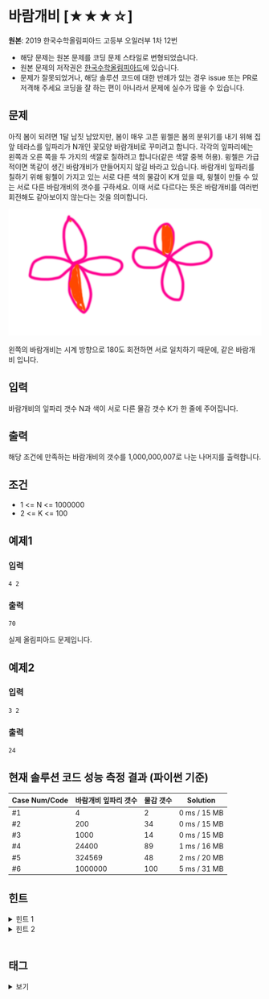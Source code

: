 # 바람개비 [★★★☆]

**원본**: 2019 한국수학올림피아드 고등부 오일러부 1차 12번

* 해당 문제는 원본 문제를 코딩 문제 스타일로 변형되었습니다.
* 원본 문제의 저작권은 [한국수학올림피아드](https://www.kmo.or.kr/kmo/sub07.html)에 있습니다.
* 문제가 잘못되었거나, 해당 솔루션 코드에 대한 반례가 있는 경우 issue 또는 PR로 저격해 주세요 코딩을 잘 하는 편이 아니라서 문제에 실수가 많을 수 있습니다.

## 문제
아직 봄이 되려면 1달 남짓 남았지만, 봄이 매우 고픈 윙첼은 봄의 분위기를 내기 위해 집앞 테라스를 잎파리가 N개인 꽃모양 바람개비로 꾸미려고 합니다. 각각의 잎파리에는 왼쪽과 오른 쪽을 두 가지의 색깔로 칠하려고 합니다(같은 색깔 중복 허용). 윙첼은 가급적이면 똑같이 생긴 바람개비가 만들어지지 않길 바라고 있습니다. 바람개비 잎파리를 칠하기 위해 윙첼이 가지고 있는 서로 다른 색의 물감이 K개 있을 때, 윙첼이 만들 수 있는 서로 다른 바람개비의 갯수를 구하세요. 이때 서로 다르다는 뜻은 바람개비를 여러번 회전해도 같아보이지 않는다는 것을 의미합니다.

![ex](ex.png)

왼쪽의 바람개비는 시계 방향으로 180도 회전하면 서로 일치하기 때문에, 같은 바람개비 입니다.

## 입력
바람개비의 잎파리 갯수 N과 색이 서로 다른 물감 갯수 K가 한 줄에 주어집니다.

## 출력
해당 조건에 만족하는 바람개비의 갯수를 1,000,000,007로 나눈 나머지를 출력합니다.

## 조건
* 1 <= N <= 1000000
* 2 <= K <= 100

## 예제1
### 입력
```
4 2
```
### 출력
```
70
```
실제 올림피아드 문제입니다.

## 예제2
### 입력
```
3 2
```
### 출력
```
24
```

## 현재 솔루션 코드 성능 측정 결과 (파이썬 기준)

|Case Num/Code|바람개비 잎파리 갯수|물감 갯수|Solution|
|---|---|---|---|
|#1|4|2|0 ms / 15 MB|
|#2|200|34|0 ms / 15 MB|
|#3|1000|14|0 ms / 15 MB|
|#4|24400|89|1 ms / 16 MB|
|#5|324569|48|2 ms / 20 MB|
|#6|1000000|100|5 ms / 31 MB|

## 힌트
<details>
<summary>힌트 1</summary>
<ul>
    <li>꽃잎들을 전부 뜯어서 한 줄에 나열해보고 하나씩 한방향으로 돌려보자</li>
</ul>
</details>

<details>
<summary>힌트 2</summary>
<ul>
    <li>똑같은 바람개비가 "연속"으로 중복되는 경우는 어느 경우일까?</li>
</ul>
</details>

<br >

## 태그
<details>
<summary>보기</summary>
<ul>
    <li>정수론</li>
    <li>조합론</li>
    <li>분할 정복을 이용한 거듭제곱</li>
    <li>다이나믹 프로그래밍</li>
</ul>
</details>